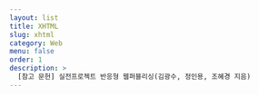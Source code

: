 ```yaml
---
layout: list
title: XHTML
slug: xhtml
category: Web
menu: false
order: 1
description: >
  [참고 문헌] 실전프로젝트 반응형 웹퍼블리싱(김광수, 정인용, 조혜경 지음)
---
```

